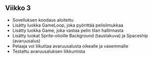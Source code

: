 ## Viikko 3

- Sovelluksen koodaus aloitettu
- Lisätty luokka GameLoop, joka pyörittää pelisilmukkaa
- Lisätty luokka Game, joka vastaa pelin tilan hallinnasta
- Lisätty luokat Sprite-olioille Background (taustakuva) ja Spaceship (avaruusalus)
- Pelaaja voi liikuttaa avaruusalusta oikealle ja vasemmalle
- Testattu avaruusaluksen liikkumista
